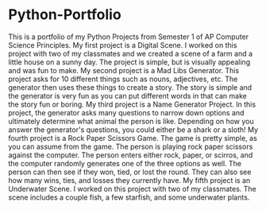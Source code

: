 # Python-Portfolio
This is a portfolio of my Python Projects from Semester 1 of AP Computer Science Principles.
My first project is a Digital Scene. I worked on this project with two of my classmates and we created a scene of a farm and a little house on a sunny day. The project is simple, but is visually appealing and was fun to make.
My second project is a Mad Libs Generator. This project asks for 10 different things such as nouns, adjectives, etc. The generator then uses these things to create a story. The story is simple and the generator is very fun as you can put different words in that can make the story fun or boring.
My third project is a Name Generator Project. In this project, the generator asks many questions to narrow down options and ultimately determine what animal the person is like. Depending on how you answer the generator's questions, you could either be a shark or a sloth!
My fourth project is a Rock Paper Scissors Game. The game is pretty simple, as you can assume from the game. The person is playing rock paper scissors against the computer. The person enters either rock, paper, or scirros, and the computer randomly generates one of the three options as well. The person can then see if they won, tied, or lost the round. They can also see how many wins, ties, and losses they currently have.
My fifth project is an Underwater Scene. I worked on this project with two of my classmates. The scene includes a couple fish, a few starfish, and some underwater plants. 
